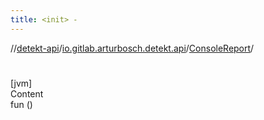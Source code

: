 ```yaml
---
title: <init> -
---
```

//[detekt-api](../../index.md)/[io.gitlab.arturbosch.detekt.api](../index.md)/[ConsoleReport](index.md)/[<init>](-init-.md)



# <init>  
[jvm]  
Content  
fun [<init>](-init-.md)()  



